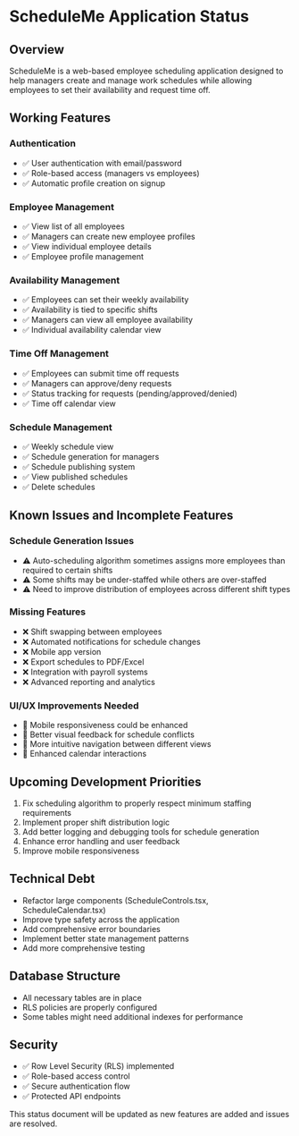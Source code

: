 # ScheduleMe Application Status

## Overview
ScheduleMe is a web-based employee scheduling application designed to help managers create and manage work schedules while allowing employees to set their availability and request time off.

## Working Features

### Authentication
- ✅ User authentication with email/password
- ✅ Role-based access (managers vs employees)
- ✅ Automatic profile creation on signup

### Employee Management
- ✅ View list of all employees
- ✅ Managers can create new employee profiles
- ✅ View individual employee details
- ✅ Employee profile management

### Availability Management
- ✅ Employees can set their weekly availability
- ✅ Availability is tied to specific shifts
- ✅ Managers can view all employee availability
- ✅ Individual availability calendar view

### Time Off Management
- ✅ Employees can submit time off requests
- ✅ Managers can approve/deny requests
- ✅ Status tracking for requests (pending/approved/denied)
- ✅ Time off calendar view

### Schedule Management
- ✅ Weekly schedule view
- ✅ Schedule generation for managers
- ✅ Schedule publishing system
- ✅ View published schedules
- ✅ Delete schedules

## Known Issues and Incomplete Features

### Schedule Generation Issues
- ⚠️ Auto-scheduling algorithm sometimes assigns more employees than required to certain shifts
- ⚠️ Some shifts may be under-staffed while others are over-staffed
- ⚠️ Need to improve distribution of employees across different shift types

### Missing Features
- ❌ Shift swapping between employees
- ❌ Automated notifications for schedule changes
- ❌ Mobile app version
- ❌ Export schedules to PDF/Excel
- ❌ Integration with payroll systems
- ❌ Advanced reporting and analytics

### UI/UX Improvements Needed
- 📝 Mobile responsiveness could be enhanced
- 📝 Better visual feedback for schedule conflicts
- 📝 More intuitive navigation between different views
- 📝 Enhanced calendar interactions

## Upcoming Development Priorities
1. Fix scheduling algorithm to properly respect minimum staffing requirements
2. Implement proper shift distribution logic
3. Add better logging and debugging tools for schedule generation
4. Enhance error handling and user feedback
5. Improve mobile responsiveness

## Technical Debt
- Refactor large components (ScheduleControls.tsx, ScheduleCalendar.tsx)
- Improve type safety across the application
- Add comprehensive error boundaries
- Implement better state management patterns
- Add more comprehensive testing

## Database Structure
- All necessary tables are in place
- RLS policies are properly configured
- Some tables might need additional indexes for performance

## Security
- ✅ Row Level Security (RLS) implemented
- ✅ Role-based access control
- ✅ Secure authentication flow
- ✅ Protected API endpoints

This status document will be updated as new features are added and issues are resolved.
